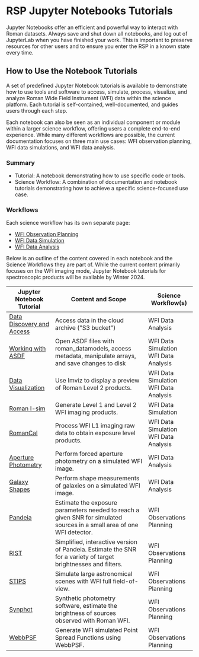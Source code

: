 # RSP Jupyter Notebooks Tutorials
Jupyter Notebooks offer an efficient and powerful way to interact with Roman datasets. Always save and shut down all notebooks, and log out of JupyterLab when you have finished your work. This is important to preserve resources for other users and to ensure you enter the RSP in a known state every time.

## How to Use the Notebook Tutorials
A set of predefined Jupyter Notebook tutorials is available to demonstrate how to use tools and software to access, simulate, process, visualize, and analyze Roman Wide Field Instrument (WFI) data within the science platform. Each tutorial is self-contained, well-documented, and guides users through each step.

Each notebook can also be seen as an individual component or module within a larger science workflow, offering users a complete end-to-end experience. While many different workflows are possible, the current documentation focuses on three main use cases: WFI observation planning, WFI data simulations, and WFI data analysis.

### Summary
- Tutorial: A notebook demonstrating how to use specific code or tools.
- Science Workflow: A combination of documentation and notebook tutorials demonstrating how to achieve a specific science-focused use case.

### Workflows
Each science workflow has its own separate page:
- [WFI Observation Planning](workflows/wfi-obs-plan.md)
- [WFI Data Simulation](workflows/wfi-data-sim.md)
- [WFI Data Analysis](workflows/wfi-data-analysis.md)

Below is an outline of the content covered in each notebook and the Science Workflows they are part of. While the current content primarily focuses on the WFI imaging mode, Jupyter Notebook tutorials for spectroscopic products will be available by Winter 2024.



| Jupyter Notebook Tutorial                                                                                   | Content and Scope                                                                                                       | Science Workflow(s)                      |
|-------------------------------------------------------------------------------------------------------------|-------------------------------------------------------------------------------------------------------------------------|------------------------------------------|
| [Data Discovery and Access](../content/notebooks/data_discovery_and_access/data_discovery_and_access.ipynb) | Access data in the cloud archive ("S3 bucket")                                                                          | WFI Data Analysis                        |
| [Working with ASDF](../content/notebooks/working_with_asdf/working_with_asdf.ipynb)                         | Open ASDF files with roman_datamodels, access metadata, manipulate arrays, and save changes to disk                     | WFI Data Simulation<br>WFI Data Analysis |
| [Data Visualization](../content/notebooks/data_visualization/data_visualization.ipynb)                      | Use Imviz to display a preview of Roman Level 2 products.                                                               | WFI Data Simulation<br>WFI Data Analysis |
| [Roman I-sim](../content/notebooks/romanisim/romanisim.ipynb)                                               | Generate Level 1 and Level 2 WFI imaging products.                                                                      | WFI Data Simulation                      |
| [RomanCal](..content/notebooks/romancal/romancal.ipynb)                                                     | Process WFI L1 imaging raw data to obtain exposure level products.                                                      | WFI Data Simulation<br>WFI Data Analysis |
| [Aperture Photometry](../content/notebooks/aperture_photometry/aperture_photometry.ipynb)                   | Perform forced aperture photometry on a simulated WFI image.                                                            | WFI Data Analysis                        |
| [Galaxy Shapes](../content/notebooks/measuring_galaxy_shapes/measuring_galaxy_shapes.ipynb)                 | Perform shape measurements of galaxies on a simulated WFI image.                                                        | WFI Data Analysis                        |
| [Pandeia](../content/notebooks/pandeia/pandeia.ipynb)                                                       | Estimate the exposure parameters needed to reach a given SNR for simulated sources in a small area of one WFI detector. | WFI Observations Planning                |
| [RIST](../content/notebooks/rist/rist.ipynb)                                                                | Simplified, interactive version of Pandeia. Estimate the SNR for a variety of target brightnesses and filters.          | WFI Observations Planning                |
| [STIPS](../content/notebooks/stips/stips.ipynb)                                                             | Simulate large astronomical scenes with WFI full field-of-view.                                                         | WFI Observations Planning                |
| [Synphot](../content/notebooks/romanisim_romancal/romanisim_romancal.ipynb)                                 | Synthetic photometry software, estimate the brightness of sources observed with Roman WFI.                              | WFI Observations Planning                |
| [WebbPSF](../content/notebooks/webbpsf/webbpsf.ipynb)                                                       | Generate WFI simulated Point Spread Functions using WebbPSF.                                                            | WFI Observations Planning                |